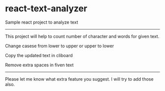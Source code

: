 # react-text-analyzer
Sample react project to analyze text

***

This project will help to count number of character and words for given text.

Change casese from lower to upper or upper to lower

Copy the updated text in cliboard

Remove extra spaces in fiven text

***

Please let me know what extra feature you suggest. I will try to add those also.
